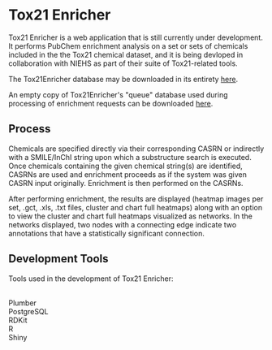 <h1>Tox21 Enricher</h1>
Tox21 Enricher is a web application that is still currently under development. It performs PubChem enrichment analysis on a set or sets of chemicals included in the the Tox21 chemical dataset, and it is being devloped in collaboration with NIEHS as part of their suite of Tox21-related tools.


The Tox21Enricher database may be downloaded in its entirety [here](http://hurlab.med.und.edu/tox21enricher_db.tar.gz).

An empty copy of Tox21Enricher's "queue" database used during processing of enrichment requests can be downloaded [here](http://hurlab.med.und.edu/tox21enricher_queue.sql).

<h2>Process</h2>
Chemicals are specified directly via their corresponding CASRN or indirectly with a SMILE/InChI string upon which a substructure search is executed. Once chemicals containing the given chemical string(s) are identified, CASRNs are used and enrichment proceeds as if the system was given CASRN input originally. Enrichment is then performed on the CASRNs.

After performing enrichment, the results are displayed (heatmap images per set, .gct, .xls, .txt files, cluster and chart full heatmaps) along with an option to view the cluster and chart full heatmaps visualized as networks. In the networks displayed, two nodes with a connecting edge indicate two annotations that have a statistically significant connection.

<h2>Development Tools</h2>
Tools used in the development of Tox21 Enricher:

<br/>Plumber
<br/>PostgreSQL
<br/>RDKit
<br/>R
<br/>Shiny
